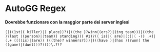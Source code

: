 # AutoGG Regex
#### Dovrebbe funzionare con la maggior parte dei server inglesi

```
((((1st(( killer)|( place))?)|((the )?winn((ers?)|(ing team)))|((the )?last ((person)|(team)) standing))( #1)?(( is)|( are)|(:)|( -)) .+)|(.+ ((((is)|(are)) (((the)? winners?)))|(((have )|(has ))?won( the ((game)|(duel)))?))))\.?!?
```

